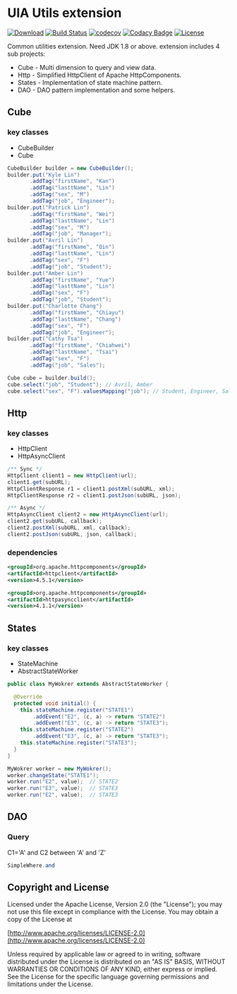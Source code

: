 UIA Utils extension
================

[![Download](https://api.bintray.com/packages/uia4j/maven/uia-utils-ext/images/download.svg)](https://bintray.com/uia4j/maven/uia-utils-ext/_latestVersion)
[![Build Status](https://travis-ci.org/uiaj4/uia-utils-ext.svg?branch=master)](https://travis-ci.org/uia4j/uia-utils-ext)
[![codecov](https://codecov.io/gh/uia4j/uia-utils-ext/branch/master/graph/badge.svg)](https://codecov.io/gh/uia4j/uia-utils-ext)
[![Codacy Badge](https://api.codacy.com/project/badge/Grade/4466fb1ecba5481691e8befeacb27d32)](https://www.codacy.com/app/gazer2kanlin/uia-utils-ext?utm_source=github.com&amp;utm_medium=referral&amp;utm_content=uia4j/uia-utils-ext&amp;utm_campaign=Badge_Grade)
[![License](https://img.shields.io/github/license/uia4j/uia-utils-ext.svg)](LICENSE)


Common utilities extension. Need JDK 1.8 or above. extension includes 4 sub projects:

* Cube - Multi dimension to query and view data.
* Http - Simplified HttpClient of Apache HttpComponents.
* States - Implementation of state machine pattern.
* DAO - DAO pattern implementation and some helpers.

## Cube
### key classes
* CubeBuilder
* Cube

```java
CubeBuilder builder = new CubeBuilder();
builder.put("Kyle Lin")
       .addTag("firstName", "Kan")
       .addTag("lasttName", "Lin")
       .addTag("sex", "M")
       .addTag("job", "Engineer");
builder.put("Patrick Lin")
       .addTag("firstName", "Wei")
       .addTag("lasttName", "Lin")
       .addTag("sex", "M")
       .addTag("job", "Manager");
builder.put("Avril Lin")
       .addTag("firstName", "Qin")
       .addTag("lasttName", "Lin")
       .addTag("sex", "F")
       .addTag("job", "Student");
builder.put("Amber Lin")
       .addTag("firstName", "Yue")
       .addTag("lasttName", "Lin")
       .addTag("sex", "F")
       .addTag("job", "Student");
builder.put("Charlotte Chang")
       .addTag("firstName", "Chiayu")
       .addTag("lasttName", "Chang")
       .addTag("sex", "F")
       .addTag("job", "Engineer");
builder.put("Cathy Tsa")
       .addTag("firstName", "Chiahwei")
       .addTag("lasttName", "Tsai")
       .addTag("sex", "F")
       .addTag("job", "Sales");

Cube cube = builder.build();
cube.select("job", "Student"); // Avril, Amber
cube.select("sex", "F").valuesMapping("job"); // Student, Engineer, Sales
```

## Http
### key classes
* HttpClient
* HttpAsyncClient

```java
/** Sync */
HttpClient client1 = new HttpClient(url);
client1.get(subURL);
HttpClientResponse r1 = client1.postXml(subURL, xml);
HttpClientResponse r2 = client1.postJson(subURL, json);

/** Async */
HttpAsyncClient client2 = new HttpAsyncClient(url);
client2.get(subURL, callback);
client2.postXml(subURL, xml, callback);
client2.postJson(subURL, json, callback);

```

### dependencies

```xml
<groupId>org.apache.httpcomponents</groupId>
<artifactId>httpclient</artifactId>
<version>4.5.1</version>
```
```xml
<groupId>org.apache.httpcomponents</groupId>
<artifactId>httpasyncclient</artifactId>
<version>4.1.1</version>
```

## States
### key classes
* StateMachine
* AbstractStateWorker

```java
public class MyWokrer extends AbstractStateWorker {

  @Override
  protected void initial() {
    this.stateMachine.register("STATE1")
        .addEvent("E2", (c, a) -> return "STATE2")
        .addEvent("E3", (c, a) -> return "STATE3");
    this.stateMachine.register("STATE2")
        .addEvent("E3", (c, a) -> return "STATE3");
    this.stateMachine.register("STATE3");
  }
}

MyWokrer worker = new MyWokrer();
worker.changeState("STATE1");
worker.run("E2", value);  // STATE2
worker.run("E3", value);  // STATE3
worker.run("E2", value);  // STATE3
```

## DAO
###
### Query
C1='A' and C2 between 'A' and 'Z'
```java
SimpleWhere.and
```
## Copyright and License

Licensed under the Apache License, Version 2.0 (the "License");
you may not use this file except in compliance with the License.
You may obtain a copy of the License at

[http://www.apache.org/licenses/LICENSE-2.0](http://www.apache.org/licenses/LICENSE-2.0)

Unless required by applicable law or agreed to in writing, software
distributed under the License is distributed on an "AS IS" BASIS,
WITHOUT WARRANTIES OR CONDITIONS OF ANY KIND, either express or implied.
See the License for the specific language governing permissions and
limitations under the License.
